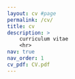 ```yaml
---
layout: cv #page
permalink: /cv/
title: cv
description: >
    curriculum vitae
    <hr>
nav: true
nav_order: 1
cv_pdf: CV.pdf
---
```


<!--- [Alternatively:]

Updated October 2022: [PDF](/assets/pdf/CV.pdf).

-->
